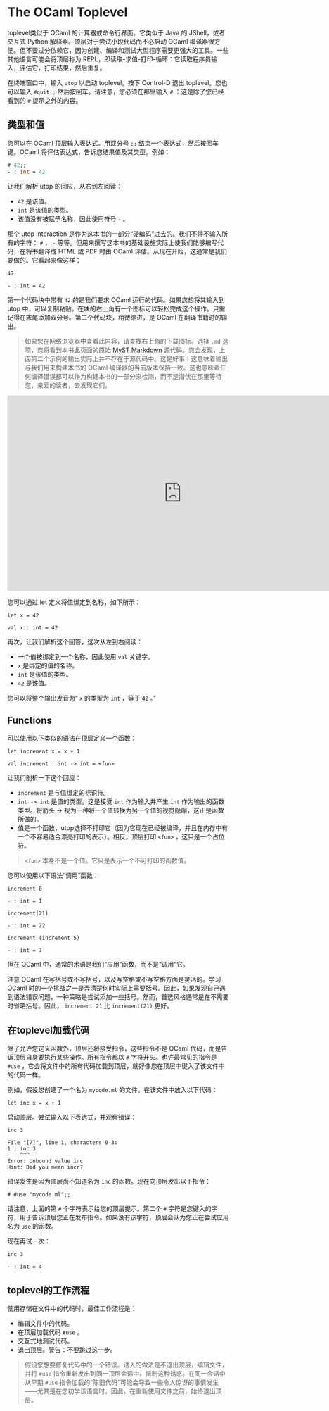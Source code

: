 # The OCaml Toplevel

toplevel类似于 OCaml 的计算器或命令行界面。它类似于 Java 的 JShell，或者交互式 Python 解释器。顶层对于尝试小段代码而不必启动 OCaml 编译器很方便。但不要过分依赖它，因为创建、编译和测试大型程序需要更强大的工具。一些其他语言可能会将顶层称为 REPL，即读取-求值-打印-循环：它读取程序员输入，评估它，打印结果，然后重复。

在终端窗口中，输入 `utop` 以启动 toplevel。按下 Control-D 退出 toplevel。您也可以输入 `#quit;;` 然后按回车。请注意，您必须在那里输入 `#` ：这是除了您已经看到的 `#` 提示之外的内容。

## 类型和值

您可以在 OCaml 顶层输入表达式。用双分号 `;;` 结束一个表达式，然后按回车键。OCaml 将评估表达式，告诉您结果值及其类型。例如：

```ocaml
# 42;;
- : int = 42
```

让我们解析 utop 的回应，从右到左阅读：

- `42` 是该值。
- `int` 是该值的类型。
- 该值没有被赋予名称，因此使用符号 `-` 。

那个 utop interaction 是作为这本书的一部分“硬编码”进去的。我们不得不输入所有的字符： `#` ， `-` 等等。但用来撰写这本书的基础设施实际上使我们能够编写代码，在将书翻译成 HTML 或 PDF 时由 OCaml 评估。从现在开始，这通常是我们要做的。它看起来像这样：

```
42
```

```
- : int = 42
```

第一个代码块中带有 `42` 的是我们要求 OCaml 运行的代码。如果您想将其输入到 utop 中，可以复制粘贴。在块的右上角有一个图标可以轻松完成这个操作。只需记得在末尾添加双分号。第二个代码块，稍微缩进，是 OCaml 在翻译书籍时的输出。

> 如果您在网络浏览器中查看此内容，请查找右上角的下载图标。选择 `.md` 选项，您将看到本书此页面的原始 [MyST Markdown](https://myst-parser.readthedocs.io/en/latest/) 源代码。您会发现，上面第二个示例的输出实际上并不存在于源代码中。这是好事！这意味着输出与我们用来构建本书的 OCaml 编译器的当前版本保持一致。这也意味着任何编译错误都可以作为构建本书的一部分来检测，而不是潜伏在那里等待您，亲爱的读者，去发现它们。

<iframe width="791" height="445" src="https://www.youtube.com/embed/eRnG4gwOTlI" title="Let Definitions | OCaml Programming | Chapter 2 Video 4" frameborder="0" allow="accelerometer; autoplay; clipboard-write; encrypted-media; gyroscope; picture-in-picture; web-share" referrerpolicy="strict-origin-when-cross-origin" allowfullscreen></iframe>

您可以通过 let 定义将值绑定到名称，如下所示：

```
let x = 42
```

```
val x : int = 42
```

再次，让我们解析这个回答，这次从左到右阅读：

- 一个值被绑定到一个名称，因此使用 `val` 关键字。
- `x` 是绑定的值的名称。
- `int` 是该值的类型。
- `42` 是该值。

您可以将整个输出发音为“ `x` 的类型为 `int` ，等于 `42` 。”

## Functions

可以使用以下类似的语法在顶层定义一个函数：

```
let increment x = x + 1
```

```
val increment : int -> int = <fun>
```

让我们剖析一下这个回应：

- `increment` 是与值绑定的标识符。
- `int -> int` 是值的类型。这是接受 `int` 作为输入并产生 `int` 作为输出的函数类型。将箭头 -> 视为一种将一个值转换为另一个值的视觉隐喻，这正是函数所做的。
- 值是一个函数，utop选择不打印它（因为它现在已经被编译，并且在内存中有一个不容易适合漂亮打印的表示）。相反，顶层打印 `<fun>` ，这只是一个占位符。

> `<fun>` 本身不是一个值。它只是表示一个不可打印的函数值。

您可以使用以下语法“调用”函数：

```
increment 0
```

```
- : int = 1
```

```
increment(21)
```

```
- : int = 22
```

```
increment (increment 5)
```

```
- : int = 7
```

但在 OCaml 中，通常的术语是我们“应用”函数，而不是“调用”它。

注意 OCaml 在写括号或不写括号，以及写空格或不写空格方面是灵活的。学习 OCaml 时的一个挑战之一是弄清楚何时实际上需要括号。因此，如果发现自己遇到语法错误问题，一种策略是尝试添加一些括号。然而，首选风格通常是在不需要时省略括号。因此， `increment 21` 比 `increment(21)` 更好。

## 在toplevel加载代码

除了允许您定义函数外，顶层还将接受指令，这些指令不是 OCaml 代码，而是告诉顶层自身要执行某些操作。所有指令都以 `#` 字符开头。也许最常见的指令是 `#use` ，它会将文件中的所有代码加载到顶层，就好像您在顶层中键入了该文件中的代码一样。

例如，假设您创建了一个名为 `mycode.ml` 的文件。在该文件中放入以下代码：

```
let inc x = x + 1
```

启动顶层。尝试输入以下表达式，并观察错误：

```
inc 3
```

```
File "[7]", line 1, characters 0-3:
1 | inc 3
    ^^^
Error: Unbound value inc
Hint: Did you mean incr?
```

错误发生是因为顶层尚不知道名为 `inc` 的函数。现在向顶层发出以下指令：

```
# #use "mycode.ml";;
```

请注意，上面的第 `#` 个字符表示给您的顶层提示。第二个 `#` 字符是您键入的字符，用于告诉顶层您正在发布指令。如果没有该字符，顶层会认为您正在尝试应用名为 `use` 的函数。

现在再试一次：

```
inc 3
```

```
- : int = 4
```


## toplevel的工作流程

使用存储在文件中的代码时，最佳工作流程是：

- 编辑文件中的代码。
- 在顶层加载代码 `#use` 。
- 交互式地测试代码。
- 退出顶层。警告：不要跳过这一步。

> 假设您想要修复代码中的一个错误。诱人的做法是不退出顶层，编辑文件，并将 `#use` 指令重新发出到同一顶层会话中。抵制这种诱惑。在同一会话中从早期 `#use` 指令加载的“陈旧代码”可能会导致一些令人惊讶的事情发生——尤其是在您初学该语言时。因此，在重新使用文件之前，始终退出顶层。
